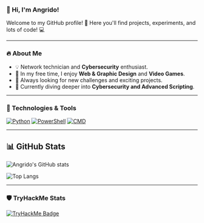### 👋 Hi, I'm **Angrido**!  

Welcome to my GitHub profile! 🚀 Here you'll find projects, experiments, and lots of code! 💻  

---

### 🔥 About Me  
- 💡 Network technician and **Cybersecurity** enthusiast.  
- 🎨 In my free time, I enjoy **Web & Graphic Design** and **Video Games**.  
- 🚀 Always looking for new challenges and exciting projects.  
- 🌱 Currently diving deeper into **Cybersecurity and Advanced Scripting**.  

---

### 📌 Technologies & Tools  

[![Python](https://img.shields.io/badge/Python-3776AB?style=for-the-badge&logo=python&logoColor=white)](#)
[![PowerShell](https://img.shields.io/badge/PowerShell-5391FE?style=for-the-badge&logo=powershell&logoColor=white)](#)
[![CMD](https://img.shields.io/badge/CMD-000000?style=for-the-badge&logo=windows-terminal&logoColor=white)](#)

---

## 📊 GitHub Stats

![Angrido's GitHub stats](https://github-readme-stats.vercel.app/api?username=Angrido&show_icons=true&theme=dark&hide_border=true)

![Top Langs](https://github-readme-stats.vercel.app/api/top-langs/?username=Angrido&layout=compact&theme=dark&hide_border=true)

---

### 🛡️ TryHackMe Stats
[![TryHackMe Badge](https://tryhackme-badges.s3.amazonaws.com/Angrido.png)](https://tryhackme.com/p/Angrido)
